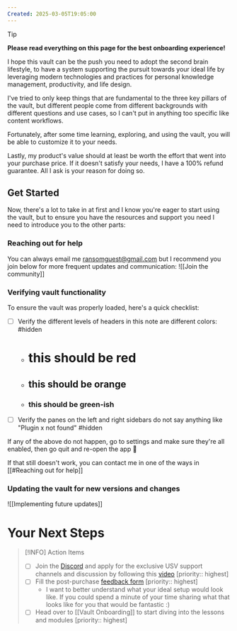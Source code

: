 ```yaml
---
Created: 2025-03-05T19:05:00
---
```


> [!TIP]
> **Please read everything on this page for the best onboarding experience!**

I hope this vault can be the push you need to adopt the second brain lifestyle, to have a system supporting the pursuit towards your ideal life by leveraging modern technologies and practices for personal knowledge management, productivity, and life design.

I've tried to only keep things that are fundamental to the three key pillars of the vault, but different people come from different backgrounds with different questions and use cases, so I can't put in anything too specific like content workflows.

Fortunately, after some time learning, exploring, and using the vault, you will be able to customize it to your needs.

Lastly, my product's value should at least be worth the effort that went into your purchase price. If it doesn't satisfy your needs, I have a 100% refund guarantee. All I ask is your reason for doing so.

## Get Started
Now, there's a lot to take in at first and I know you're eager to start using the vault, but to ensure you have the resources and support you need I need to introduce you to the other parts:
### Reaching out for help
You can always email me ransomguest@gmail.com but I recommend you join below for more frequent updates and communication:
![[Join the community]]
### Verifying vault functionality
To ensure the vault was properly loaded, here's a quick checklist:
- [ ] Verify the different levels of headers in this note are different colors: #hidden
	- # this should be red
	- ## this should be orange
	- ### this should be green-ish
- [ ] Verify the panes on the left and right sidebars do not say anything like "Plugin x not found" #hidden

If any of the above do not happen, go to settings and make sure they're all enabled, then go quit and re-open the app 🤞

If that still doesn't work, you can contact me in one of the ways in [[#Reaching out for help]]

### Updating the vault for new versions and changes
![[Implementing future updates]]
# Your Next Steps

> [!INFO] Action Items
> - [ ] Join the [Discord](https://discord.com/invite/aQgbyj522e) and apply for the exclusive USV support channels and discussion by following this [video](https://youtu.be/bvkmB61O7VY)  [priority:: highest]
> - [ ] Fill the post-purchase [feedback form](https://forms.gle/6fvmjqQFmH8c8YNt9)  [priority:: highest]
> 	- I want to better understand what your ideal setup would look like. If you could spend a minute of your time sharing what that looks like for you that would be fantastic :)
> - [ ] Head over to [[Vault Onboarding]] to start diving into the lessons and modules  [priority:: highest]